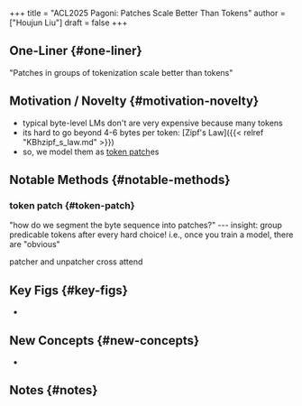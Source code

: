 +++
title = "ACL2025 Pagoni: Patches Scale Better Than Tokens"
author = ["Houjun Liu"]
draft = false
+++

## One-Liner {#one-liner}

"Patches in groups of tokenization scale better than tokens"


## Motivation / Novelty {#motivation-novelty}

-   typical byte-level LMs don't are very expensive because many tokens
-   its hard to go beyond 4-6 bytes per token: [Zipf's Law]({{< relref "KBhzipf_s_law.md" >}})
-   so, we model them as [token patch](#token-patch)es


## Notable Methods {#notable-methods}


### token patch {#token-patch}

"how do we segment the byte sequence into patches?" --- insight: group predicable tokens after every hard choice! i.e., once you train a model, there are "obvious"

patcher and unpatcher cross attend


## Key Figs {#key-figs}

-


## New Concepts {#new-concepts}

-


## Notes {#notes}
